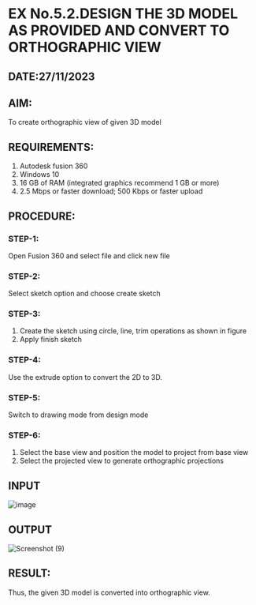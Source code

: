 # EX No.5.2.DESIGN THE 3D MODEL AS PROVIDED AND CONVERT TO ORTHOGRAPHIC VIEW
## DATE:27/11/2023

## AIM: 
To create orthographic view of given 3D model

## REQUIREMENTS: 
1. Autodesk fusion 360
2. Windows 10
3. 16 GB of RAM (integrated graphics recommend 1 GB or more)
4. 2.5 Mbps or faster download; 500 Kbps or faster upload 

## PROCEDURE:

### STEP-1:
Open Fusion 360 and select file and click new file

### STEP-2:
Select sketch option and choose create sketch

### STEP-3: 
1. Create the sketch using circle, line, trim operations as shown in figure
2. Apply finish sketch 

### STEP-4:
 Use the extrude option to convert the 2D to 3D.

### STEP-5:
Switch to drawing mode from design mode 
          
### STEP-6:
1. Select the base view and position the model to project from base view 
2. Select the projected view to generate orthographic projections

## INPUT
![image](https://user-images.githubusercontent.com/113594316/199412055-fa1f658d-65f4-42c2-9c3c-78c93512e905.png)

## OUTPUT
![Screenshot (9)](https://github.com/Ayvak16122005/EX-No.5.2.DESIGN-THE-3D-MODEL-AS-PROVIDED-AND-CONVERT-TO-ORTHOGRAPHIC-VIEW/assets/147690197/8d5fef61-5f11-484c-9009-3f34958100d4)

## RESULT:
Thus, the given 3D model is converted into orthographic view.
